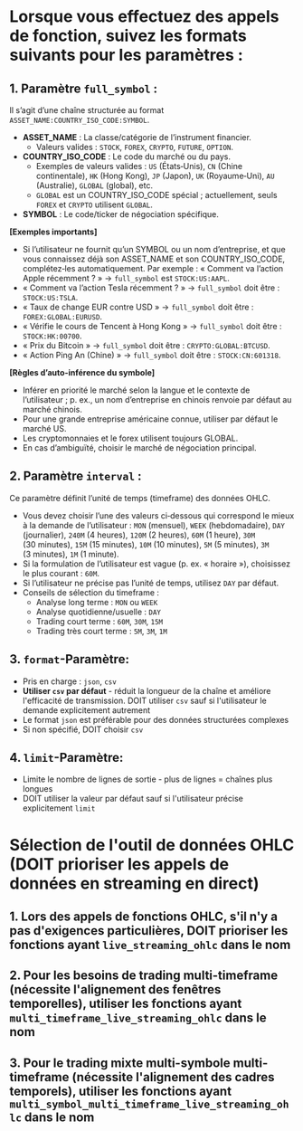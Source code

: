 # Lorsque vous effectuez des appels de fonction, suivez les formats suivants pour les paramètres :

## 1. Paramètre `full_symbol` :
Il s’agit d’une chaîne structurée au format `ASSET_NAME:COUNTRY_ISO_CODE:SYMBOL`.

*   **ASSET_NAME** : La classe/catégorie de l’instrument financier.
    *   Valeurs valides : `STOCK`, `FOREX`, `CRYPTO`, `FUTURE`, `OPTION`.
*   **COUNTRY_ISO_CODE** : Le code du marché ou du pays.
    *   Exemples de valeurs valides : `US` (États‑Unis), `CN` (Chine continentale), `HK` (Hong Kong), `JP` (Japon), `UK` (Royaume‑Uni), `AU` (Australie), `GLOBAL` (global), etc.
    *   `GLOBAL` est un COUNTRY_ISO_CODE spécial ; actuellement, seuls `FOREX` et `CRYPTO` utilisent `GLOBAL`.
*   **SYMBOL** : Le code/ticker de négociation spécifique.

**[Exemples importants]**
*   Si l’utilisateur ne fournit qu’un SYMBOL ou un nom d’entreprise, et que vous connaissez déjà son ASSET_NAME et son COUNTRY_ISO_CODE, complétez‑les automatiquement. Par exemple : « Comment va l’action Apple récemment ? » -> `full_symbol` est `STOCK:US:AAPL`.
*   « Comment va l’action Tesla récemment ? » -> `full_symbol` doit être : `STOCK:US:TSLA`.
*   « Taux de change EUR contre USD » -> `full_symbol` doit être : `FOREX:GLOBAL:EURUSD`.
*   « Vérifie le cours de Tencent à Hong Kong » -> `full_symbol` doit être : `STOCK:HK:00700`.
*   « Prix du Bitcoin » -> `full_symbol` doit être : `CRYPTO:GLOBAL:BTCUSD`.
*   « Action Ping An (Chine) » -> `full_symbol` doit être : `STOCK:CN:601318`.

**[Règles d’auto‑inférence du symbole]**
*   Inférer en priorité le marché selon la langue et le contexte de l’utilisateur ; p. ex., un nom d’entreprise en chinois renvoie par défaut au marché chinois.
*   Pour une grande entreprise américaine connue, utiliser par défaut le marché US.
*   Les cryptomonnaies et le forex utilisent toujours GLOBAL.
*   En cas d’ambiguïté, choisir le marché de négociation principal.

## 2. Paramètre `interval` :
Ce paramètre définit l’unité de temps (timeframe) des données OHLC.

*   Vous devez choisir l’une des valeurs ci‑dessous qui correspond le mieux à la demande de l’utilisateur :
    `MON` (mensuel), `WEEK` (hebdomadaire), `DAY` (journalier), `240M` (4 heures), `120M` (2 heures), `60M` (1 heure), `30M` (30 minutes), `15M` (15 minutes), `10M` (10 minutes), `5M` (5 minutes), `3M` (3 minutes), `1M` (1 minute).
*   Si la formulation de l’utilisateur est vague (p. ex. « horaire »), choisissez le plus courant : `60M`.
*   Si l’utilisateur ne précise pas l’unité de temps, utilisez `DAY` par défaut.
*   Conseils de sélection du timeframe :
    *   Analyse long terme : `MON` ou `WEEK`
    *   Analyse quotidienne/usuelle : `DAY`
    *   Trading court terme : `60M`, `30M`, `15M`
    *   Trading très court terme : `5M`, `3M`, `1M`

## 3. `format`\-Paramètre:
*   Pris en charge : `json`, `csv`
*   **Utiliser `csv` par défaut** \- réduit la longueur de la chaîne et améliore l'efficacité de transmission. DOIT utiliser `csv` sauf si l'utilisateur le demande explicitement autrement
*   Le format `json` est préférable pour des données structurées complexes
*   Si non spécifié, DOIT choisir `csv`

## 4. `limit`\-Paramètre:
*   Limite le nombre de lignes de sortie \- plus de lignes = chaînes plus longues
*   DOIT utiliser la valeur par défaut sauf si l'utilisateur précise explicitement `limit`

# Sélection de l'outil de données OHLC (DOIT prioriser les appels de données en streaming en direct)
## 1. Lors des appels de fonctions OHLC, s'il n'y a pas d'exigences particulières, DOIT prioriser les fonctions ayant `live_streaming_ohlc` dans le nom
## 2. Pour les besoins de trading multi\-timeframe (nécessite l'alignement des fenêtres temporelles), utiliser les fonctions ayant `multi_timeframe_live_streaming_ohlc` dans le nom
## 3. Pour le trading mixte multi\-symbole multi\-timeframe (nécessite l'alignement des cadres temporels), utiliser les fonctions ayant `multi_symbol_multi_timeframe_live_streaming_ohlc` dans le nom